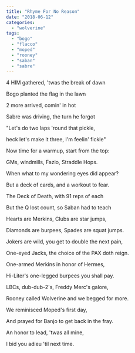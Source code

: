 ```yaml
---
title: "Rhyme For No Reason"
date: "2018-06-12"
categories: 
  - "wolverine"
tags: 
  - "bogo"
  - "flacco"
  - "moped"
  - "rooney"
  - "saban"
  - "sabre"
---
```


4 HIM gathered, 'twas the break of dawn

Bogo planted the flag in the lawn

2 more arrived, comin' in hot

Sabre was driving, the turn he forgot

"Let's do two laps 'round that pickle,

heck let's make it three, I'm feelin' fickle"

Now time for a warmup, start from the top:

GMs, windmills, Fazio, Straddle Hops.

When what to my wondering eyes did appear?

But a deck of cards, and a workout to fear.

The Deck of Death, with 91 reps of each

But the Q lost count, so Saban had to teach

Hearts are Merkins, Clubs are star jumps,

Diamonds are burpees, Spades are squat jumps.

Jokers are wild, you get to double the next pain,

One-eyed Jacks, the choice of the PAX doth reign.

One-armed Merkins in honor of Hermes,

Hi-Liter's one-legged burpees you shall pay.

LBCs, dub-dub-2's, Freddy Merc's galore,

Rooney called Wolverine and we begged for more.

We reminisced Moped's first day,

And prayed for Banjo to get back in the fray.

An honor to lead, 'twas all mine,

I bid you adieu 'til next time.
